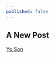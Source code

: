 ```yaml
---
published: false
---
```

## A New Post

[Yo Son](https://nbviewer.jupyter.org/github/adamagovino/App-Project/blob/master/App%20Project2.ipynb)
